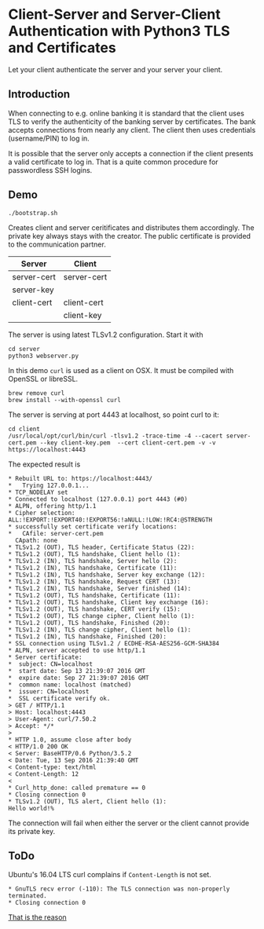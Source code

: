 # Client-Server and Server-Client Authentication with Python3 TLS and Certificates

Let your client authenticate the server and your server your client.

## Introduction

When connecting to e.g. online banking it is standard that the client uses TLS to verify the authenticity of the banking server by certificates. The bank accepts connections from nearly any client. The client then uses credentials (username/PIN) to log in.

It is possible that the server only accepts a connection if the client presents a valid certificate to log in. That is a quite common procedure for passwordless SSH logins.

## Demo

    ./bootstrap.sh

Creates client and server ceritificates and distributes them accordingly. The private key always stays with the creator. The public certificate is provided to the communication partner.

|   Server     |  Client  |
|--------------|-------------|
| server-cert  | server-cert |
| server-key   |             |
| client-cert  | client-cert |
|              | client-key  |

The server is using latest TLSv1.2 configuration. Start it with

    cd server
    python3 webserver.py

In this demo `curl` is used as a client on OSX. It must be compiled with OpenSSL or libreSSL.

    brew remove curl
    brew install --with-openssl curl

The server is serving at port 4443 at localhost, so point curl to it:

	cd client
	/usr/local/opt/curl/bin/curl -tlsv1.2 -trace-time -4 --cacert server-cert.pem --key client-key.pem  --cert client-cert.pem -v -v https://localhost:4443

The expected result is

	* Rebuilt URL to: https://localhost:4443/
	*   Trying 127.0.0.1...
	* TCP_NODELAY set
	* Connected to localhost (127.0.0.1) port 4443 (#0)
	* ALPN, offering http/1.1
	* Cipher selection: ALL:!EXPORT:!EXPORT40:!EXPORT56:!aNULL:!LOW:!RC4:@STRENGTH
	* successfully set certificate verify locations:
	*   CAfile: server-cert.pem
	  CApath: none
	* TLSv1.2 (OUT), TLS header, Certificate Status (22):
	* TLSv1.2 (OUT), TLS handshake, Client hello (1):
	* TLSv1.2 (IN), TLS handshake, Server hello (2):
	* TLSv1.2 (IN), TLS handshake, Certificate (11):
	* TLSv1.2 (IN), TLS handshake, Server key exchange (12):
	* TLSv1.2 (IN), TLS handshake, Request CERT (13):
	* TLSv1.2 (IN), TLS handshake, Server finished (14):
	* TLSv1.2 (OUT), TLS handshake, Certificate (11):
	* TLSv1.2 (OUT), TLS handshake, Client key exchange (16):
	* TLSv1.2 (OUT), TLS handshake, CERT verify (15):
	* TLSv1.2 (OUT), TLS change cipher, Client hello (1):
	* TLSv1.2 (OUT), TLS handshake, Finished (20):
	* TLSv1.2 (IN), TLS change cipher, Client hello (1):
	* TLSv1.2 (IN), TLS handshake, Finished (20):
	* SSL connection using TLSv1.2 / ECDHE-RSA-AES256-GCM-SHA384
	* ALPN, server accepted to use http/1.1
	* Server certificate:
	*  subject: CN=localhost
	*  start date: Sep 13 21:39:07 2016 GMT
	*  expire date: Sep 27 21:39:07 2016 GMT
	*  common name: localhost (matched)
	*  issuer: CN=localhost
	*  SSL certificate verify ok.
	> GET / HTTP/1.1
	> Host: localhost:4443
	> User-Agent: curl/7.50.2
	> Accept: */*
	>
	* HTTP 1.0, assume close after body
	< HTTP/1.0 200 OK
	< Server: BaseHTTP/0.6 Python/3.5.2
	< Date: Tue, 13 Sep 2016 21:39:40 GMT
	< Content-type: text/html
	< Content-Length: 12
	<
	* Curl_http_done: called premature == 0
	* Closing connection 0
	* TLSv1.2 (OUT), TLS alert, Client hello (1):
	Hello world!%

The connection will fail when either the server or the client cannot provide its private key.

## ToDo

Ubuntu's 16.04 LTS curl complains if `Content-Length` is not set.

    * GnuTLS recv error (-110): The TLS connection was non-properly terminated.
    * Closing connection 0

[That is the reason](http://security.stackexchange.com/questions/82028/ssl-tls-is-a-server-always-required-to-respond-to-a-close-notify)